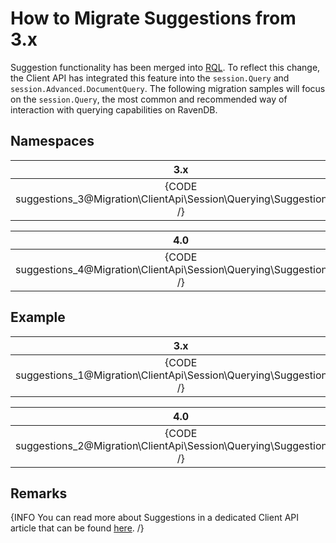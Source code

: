﻿# How to Migrate Suggestions from 3.x

Suggestion functionality has been merged into [RQL](../../../../indexes/querying/what-is-rql). To reflect this change, the Client API has integrated this feature into the `session.Query` and `session.Advanced.DocumentQuery`. The following migration samples will focus on the `session.Query`, the most common and recommended way of interaction with querying capabilities on RavenDB.

## Namespaces

| 3.x |
|:---:|
| {CODE suggestions_3@Migration\ClientApi\Session\Querying\Suggestions.cs /} |

| 4.0 |
|:---:|
| {CODE suggestions_4@Migration\ClientApi\Session\Querying\Suggestions.cs /} |

## Example

| 3.x |
|:---:|
| {CODE suggestions_1@Migration\ClientApi\Session\Querying\Suggestions.cs /} |

| 4.0 |
|:---:|
| {CODE suggestions_2@Migration\ClientApi\Session\Querying\Suggestions.cs /} |

## Remarks

{INFO You can read more about Suggestions in a dedicated Client API article that can be found [here](../../../../client-api/session/querying/how-to-work-with-suggestions). /}
